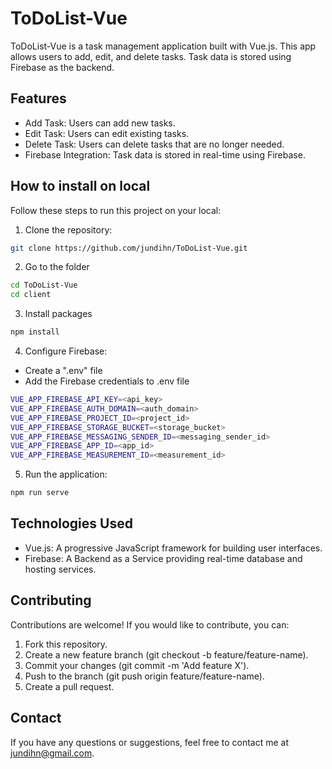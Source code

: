 # ToDoList-Vue

ToDoList-Vue is a task management application built with Vue.js. This app allows users to add, edit, and delete tasks. Task data is stored using Firebase as the backend.

## Features

- Add Task: Users can add new tasks.
- Edit Task: Users can edit existing tasks.
- Delete Task: Users can delete tasks that are no longer needed.
- Firebase Integration: Task data is stored in real-time using Firebase.

## How to install on local
Follow these steps to run this project on your local:

1. Clone the repository:

```bash 
git clone https://github.com/jundihn/ToDoList-Vue.git
```

2. Go to the folder

```bash
cd ToDoList-Vue 
cd client
```

3. Install packages

```bash
npm install
```

4. Configure Firebase:
- Create a ".env" file
- Add the Firebase credentials to .env file

```bash
VUE_APP_FIREBASE_API_KEY=<api_key>
VUE_APP_FIREBASE_AUTH_DOMAIN=<auth_domain>
VUE_APP_FIREBASE_PROJECT_ID=<project_id>
VUE_APP_FIREBASE_STORAGE_BUCKET=<storage_bucket>
VUE_APP_FIREBASE_MESSAGING_SENDER_ID=<messaging_sender_id>
VUE_APP_FIREBASE_APP_ID=<app_id>
VUE_APP_FIREBASE_MEASUREMENT_ID=<measurement_id>
```

5. Run the application:

```bash
npm run serve
```

## Technologies Used

- Vue.js: A progressive JavaScript framework for building user interfaces.
- Firebase: A Backend as a Service providing real-time database and hosting services.

## Contributing
Contributions are welcome! If you would like to contribute, you can:

1. Fork this repository.
2. Create a new feature branch (git checkout -b feature/feature-name).
3. Commit your changes (git commit -m 'Add feature X').
4. Push to the branch (git push origin feature/feature-name).
5. Create a pull request.

## Contact
If you have any questions or suggestions, feel free to contact me at jundihn@gmail.com.